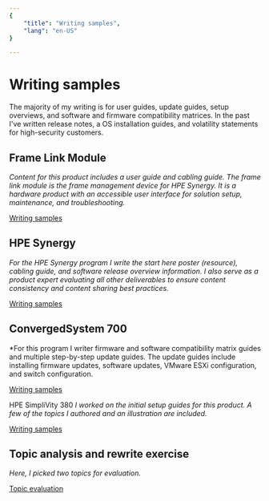 ```yaml
---
{
    "title": "Writing samples",
    "lang": "en-US"
}

---
```


# Writing samples

The majority of my writing is for user guides, update guides, setup overviews, and software and firmware compatibility matrices. In the past I've written release notes, a OS installation guides, and volatility statements for high-security customers.


## Frame Link Module
*Content for this product includes a user guide and cabling guide. The frame link module is the frame management device for HPE Synergy. It is a hardware product with an accessible user interface for solution setup, maintenance, and troubleshooting.*

[Writing samples](framelinkmodule.html)


## HPE Synergy

*For the HPE Synergy program I write the start here poster (resource), cabling guide, and software release overview information. I also serve as a product expert evaluating all other deliverables to ensure content consistency and content sharing best practices.* 

[Writing samples](synergy.html)


## ConvergedSystem 700

*For this program I writer firmware and software compatibility matrix guides and multiple step-by-step update guides. The update guides include installing firmware updates, software updates, VMware ESXi configuration, and switch configuration. 

[Writing samples](cs700.html)


HPE SimpliVity 380
*I worked on the initial setup guides for this product. A few of the topics I authored and an illustration are included.*

[Writing samples](simplivity380.html)

## Topic analysis and rewrite exercise

*Here, I picked two topics for evaluation.* 

[Topic evaluation](topicevaluation.html)



